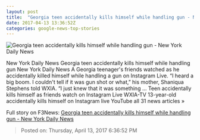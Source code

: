 ```yaml
---
layout: post
title:  "Georgia teen accidentally kills himself while handling gun - New York Daily News"
date: 2017-04-13 13:36:52Z
categories: google-news-top-stories
---
```


![Georgia teen accidentally kills himself while handling gun - New York Daily News](http://assets.nydailynews.com/polopoly_fs/1.3051333.1492089771!/img/httpImage/image.jpg_gen/derivatives/landscape_1200/instagram14n-1-web.jpg)

New York Daily News Georgia teen accidentally kills himself while handling gun New York Daily News A Georgia teenager's friends watched as he accidentally killed himself while handling a gun on Instagram Live. “I heard a big boom. I couldn't tell if it was gun shot or what,” his mother, Shaniqua Stephens told WXIA. “I just knew that it was something ... Teen accidentally kills himself as friends watch on Instagram Live WXIA-TV 13-year-old accidentally kills himself on Instagram live YouTube all 31 news articles »


Full story on F3News: [Georgia teen accidentally kills himself while handling gun - New York Daily News](http://www.f3nws.com/n/ntQWkD)

> Posted on: Thursday, April 13, 2017 6:36:52 PM
